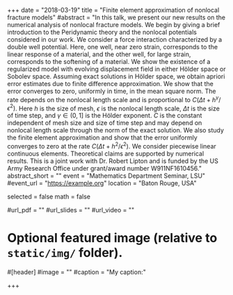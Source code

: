 +++
date = "2018-03-19"
title = "Finite element approximation of nonlocal fracture models"
#abstract = "In this talk, we present our new results on the numerical analysis of nonlocal fracture models. We begin by giving a brief introduction to the Peridynamic theory and the nonlocal potentials considered in our work. We consider a force interaction characterized by a double well potential. Here, one well, near zero strain, corresponds to the linear response of a material, and the other well, for large strain, corresponds to the softening of a material. We show the existence of a regularized model with evolving displacement field in either Hölder space or Sobolev space. Assuming exact solutions in Hölder space, we obtain apriori error estimates due to finite difference approximation. We show that the error converges to zero, uniformly in time, in the mean square norm. The rate depends on the nonlocal length scale and is proportional to $C(\Delta t + h^\gamma/\epsilon^2 )$. Here $h$ is the size of mesh, $\epsilon$ is the nonlocal length scale, $\Delta t$ is the size of time step, and $\gamma \in (0,1]$ is the Hölder exponent. $C$ is the constant independent of mesh size and size of time step and may depend on nonlocal length scale through the norm of the exact solution. We also study the finite element approximation and show that the error uniformly converges to zero at the rate $C(\Delta t + h^2/\epsilon^2 )$. We consider piecewise linear continuous elements. Theoretical claims are supported by numerical results. This is a joint work with Dr. Robert Lipton and is funded by the US Army Research Office under grant/award number W911NF1610456."
abstract_short = ""
event = "Mathematics Department Seminar, LSU"
#event_url = "https://example.org"
location = "Baton Rouge, USA"

selected = false
math = false

#url_pdf = ""
#url_slides = ""
#url_video = ""

# Optional featured image (relative to `static/img/` folder).
#[header]
#image = ""
#caption = "My caption:"

+++
